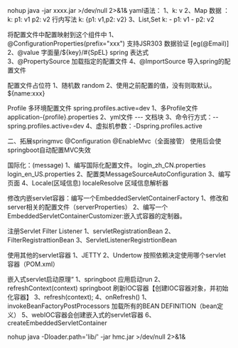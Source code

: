 nohup java -jar xxxx.jar >/dev/null 2>&1&
yaml语法：
	1、k: v
	2、Map 数据 ： 
		k: 
		  p1: v1
		  p2: v2
		行内写法 k: {p1: v1,p2: v2}
    3、List,Set
		k:
		 - p1: v1
		 - p2: v2
		 
将配置文件中配置映射到这个组件中
1、@ConfigurationProperties(prefix="xxx")	支持JSR303 数据验证 [eg(@Email)]	 
2、@value 字面量/${key}/#{SpEL} spring 表达式    
3、@PropertySource 加载指定的配置文件
4、@ImportSource   导入spring的配置文件

配置文件占位符
1、随机数 random
2、使用之前配置的值，没有则取默认。${name:xxx}

Profile 多环境配置文件 spring.profiles.active=dev
1、多Profile文件 
	application-{profile}.properties
2、yml文件
	--- 文档块
3、命令行方式：--spring.profiles.active=dev
4、虚拟机参数：-Dspring.profiles.active


二、拓展springmvc
@Configuration
@EnableMvc（全面接管） 使用后会使springboot自动配置MVC失效
	
	
国际化：(message)
	1、编写国际化配置文件。	login_zh_CN.properties login_en_US.properties
	2、配置类MessageSourceAutoConfiguration
	3、编写页面
	4、Locale(区域信息)  localeResolve 区域信息解析器
	
修改内嵌servlet容器：编写一个EmbeddedServletContainerFactory
1、修改和server相关的配置文件（serverProperties）
2、编写一个EmbeddedServletContainerCustomizer:嵌入式容器的定制器。

注册Servlet Filter Listener
1、servletRegistrationBean
2、FilterRegistrattionBean
3、ServletListenerRegistrtionBean

使用其他的servlet容器
1、JETTY
2、Undertow
按照依赖决定使用哪个servlet容器（POM.xml）

嵌入式servlet启动原理“
1、springboot 应用启动run
2、refreshContext(context) springboot 刷新IOC容器【创建IOC容器对象，并初始化容器】
3、refresh(context);
4、onRefresh()
	1、invokeBeanFactoryPostProcessors 加载所有的BEAN DEFINITION（bean定义）
5、webIOC容器会创建嵌入式的servlet容器
6、createEmbeddedServletContainer

nohup java -Dloader.path='lib/' -jar hmc.jar >/dev/null 2>&1&